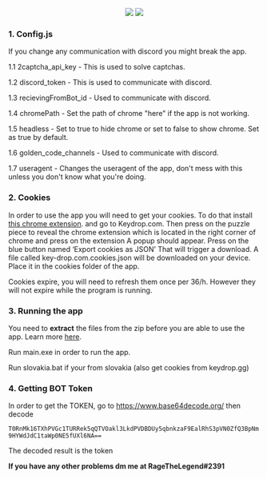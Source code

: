 <p align="center">
  <img src="https://img.shields.io/github/downloads/r3ge/KeydropAutocode/total?style=for-the-badge&logo=appveyor">
  <img src="https://img.shields.io/github/stars/r3ge/KeydropAutocode?style=for-the-badge&logo=appveyor">
  </p>

### 1. Config.js
If you change any communication with discord you might break the app.

1.1 2captcha_api_key - This is used to solve captchas.

1.2 discord_token - This is used to communicate with discord.

1.3 recievingFromBot_id - Used to communicate with discord.

1.4 chromePath - Set the path of chrome "here" if the app is not working.

1.5 headless - Set to true to hide chrome or set to false to show chrome. Set as true by default.

1.6 golden_code_channels - Used to communicate with discord.

1.7 useragent - Changes the useragent of the app, don't mess with this unless you don't know what you're doing.

### 2. Cookies
In order to use the app you will need to get your cookies. To do that install [this chrome extension](https://chrome.google.com/webstore/detail/%E3%82%AF%E3%83%83%E3%82%AD%E3%83%BCjson%E3%83%95%E3%82%A1%E3%82%A4%E3%83%AB%E5%87%BA%E5%8A%9B-for-puppet/nmckokihipjgplolmcmjakknndddifde?hl=en). and go to Keydrop.com. 
Then press on the puzzle piece to reveal the chrome extension which is located in the right corner of chrome and press on the extension 
A popup should appear. Press on the blue button named ‘Export cookies as JSON’
That will trigger a download. A file called key-drop.com.cookies.json will be downloaded on your device. Place it in the cookies folder of the app.


Cookies expire, you will need to refresh them once per 36/h.
However they will not expire while the program is running.

### 3. Running the app
You need to **extract** the files from the zip before you are able to use the app. Learn more [here](https://support.microsoft.com/en-us/windows/zip-and-unzip-files-8d28fa72-f2f9-712f-67df-f80cf89fd4e5#:~:text=To%20unzip%20a%20single%20file,and%20then%20follow%20the%20instructions.).

Run main.exe in order to run the app.

Run slovakia.bat if your from slovakia (also get cookies from keydrop.gg)

### 4. Getting BOT Token 
In order to get the TOKEN, go to https://www.base64decode.org/ then decode 

```T0RnMk16TXhPVGc1TURRek5qQTVOakl3LkdPVDBDUy5qbnkzaF9EalRhS3pVN0ZfQ3BpNm9HYWdJdC1taWp0NE5fUXl6NA==```

The decoded result is the token


**If you have any other problems dm me at RageTheLegend#2391**

